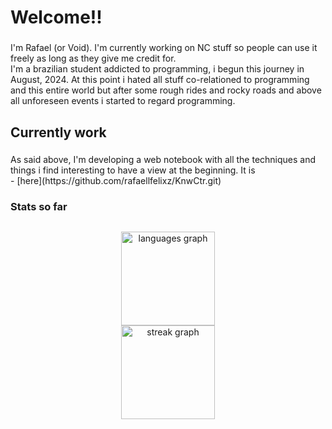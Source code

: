 <h1 align="left"></h1>

###

<h1 align="left">Welcome!!</h1>

###

<p align="left">I'm Rafael (or Void). I'm currently working on NC stuff so people can use it freely as long as they give me credit for. <br>I'm a brazilian student  addicted to programming, i begun this  journey in August, 2024. At this point i hated all stuff co-relationed to programming and  this entire world but after some rough rides and rocky roads and above all unforeseen events i started to regard programming.</p>

###

<h2 align="left">Currently work</h2>

###

<p align="left">As said above, I'm developing a web notebook with all the techniques and things i find interesting to have a view at the beginning. It is <br> - [here](https://github.com/rafaellfelixz/KnwCtr.git)</p>

###

<h3 align="left">Stats so far</h3>

###

<h2 align="left"></h2>

###

<p align="left"></p>

###

<p align="left"></p>

###

<div align="center">
  <img src="https://github-readme-stats.vercel.app/api/top-langs?username=rafaellfelixz&locale=en&hide_title=false&layout=compact&card_width=320&langs_count=5&theme=dark&hide_border=false&order=2&custom_title=Used%20langs" height="150" alt="languages graph" /> <br>
  <img src="https://streak-stats.demolab.com?user=rafaellfelixz&locale=en&mode=daily&theme=dark&hide_border=false&border_radius=5&order=3" height="150" alt="streak graph"  />
</div>

###
